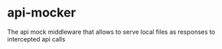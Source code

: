 # api-mocker
The api mock middleware that allows to serve local files as responses to intercepted api calls
